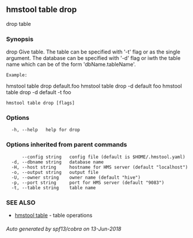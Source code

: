 ## hmstool table drop

drop table

### Synopsis

drop Give table. The table can be specified with '-t' flag or as the single argument.
The database can be specified with '-d' flag or iwth the table name which can be of the form
'dbName.tableName'.

    Example:

  hmstool table drop default.foo
  hmstool table drop -d default foo
  hmstool table drop -d default -t foo


```
hmstool table drop [flags]
```

### Options

```
  -h, --help   help for drop
```

### Options inherited from parent commands

```
      --config string   config file (default is $HOME/.hmstool.yaml)
  -d, --dbname string   database name
  -H, --host string     hostname for HMS server (default "localhost")
  -o, --output string   output file
  -U, --owner string    owner name (default "hive")
  -p, --port string     port for HMS server (default "9083")
  -t, --table string    table name
```

### SEE ALSO

* [hmstool table](hmstool_table.md)	 - table operations

###### Auto generated by spf13/cobra on 13-Jun-2018
